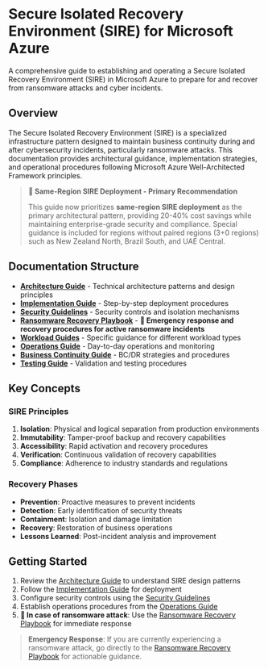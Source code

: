 # Secure Isolated Recovery Environment (SIRE) for Microsoft Azure

A comprehensive guide to establishing and operating a Secure Isolated Recovery Environment (SIRE) in Microsoft Azure to prepare for and recover from ransomware attacks and cyber incidents.

## Overview

The Secure Isolated Recovery Environment (SIRE) is a specialized infrastructure pattern designed to maintain business continuity during and after cybersecurity incidents, particularly ransomware attacks. This documentation provides architectural guidance, implementation strategies, and operational procedures following Microsoft Azure Well-Architected Framework principles.

> **🌟 Same-Region SIRE Deployment - Primary Recommendation**
> 
> This guide now prioritizes **same-region SIRE deployment** as the primary architectural pattern, providing 20-40% cost savings while maintaining enterprise-grade security and compliance. Special guidance is included for regions without paired regions (3+0 regions) such as New Zealand North, Brazil South, and UAE Central.

## Documentation Structure

- **[Architecture Guide](./docs/architecture-guide.md)** - Technical architecture patterns and design principles
- **[Implementation Guide](./docs/implementation-guide.md)** - Step-by-step deployment procedures
- **[Security Guidelines](./docs/security-guidelines.md)** - Security controls and isolation mechanisms
- **[Ransomware Recovery Playbook](./docs/ransomware-recovery-playbook.md)** - **🚨 Emergency response and recovery procedures for active ransomware incidents**
- **[Workload Guides](./docs/workloads/)** - Specific guidance for different workload types
- **[Operations Guide](./docs/operations-guide.md)** - Day-to-day operations and monitoring
- **[Business Continuity Guide](./docs/business-continuity-guide.md)** - BC/DR strategies and procedures
- **[Testing Guide](./docs/testing-guide.md)** - Validation and testing procedures

## Key Concepts

### SIRE Principles

1. **Isolation**: Physical and logical separation from production environments
2. **Immutability**: Tamper-proof backup and recovery capabilities
3. **Accessibility**: Rapid activation and recovery procedures
4. **Verification**: Continuous validation of recovery capabilities
5. **Compliance**: Adherence to industry standards and regulations

### Recovery Phases

- **Prevention**: Proactive measures to prevent incidents
- **Detection**: Early identification of security threats
- **Containment**: Isolation and damage limitation
- **Recovery**: Restoration of business operations
- **Lessons Learned**: Post-incident analysis and improvement

## Getting Started

1. Review the [Architecture Guide](./docs/architecture-guide.md) to understand SIRE design patterns
2. Follow the [Implementation Guide](./docs/implementation-guide.md) for deployment
3. Configure security controls using the [Security Guidelines](./docs/security-guidelines.md)
4. Establish operations procedures from the [Operations Guide](./docs/operations-guide.md)
5. **🚨 In case of ransomware attack**: Use the [Ransomware Recovery Playbook](./docs/ransomware-recovery-playbook.md) for immediate response

> **Emergency Response**: If you are currently experiencing a ransomware attack, go directly to the [Ransomware Recovery Playbook](./docs/ransomware-recovery-playbook.md) for actionable guidance.